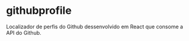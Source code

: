 # githubprofile
Localizador de perfis do Github dessenvolvido em React que consome a API do Github.
